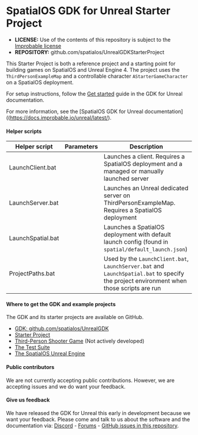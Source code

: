 # SpatialOS GDK for Unreal Starter Project

* **LICENSE:** Use of the contents of this repository is subject to the [Improbable license](LICENSE.md)
* **REPOSITORY:** github.com/spatialos/UnrealGDKStarterProject

This Starter Project is both a reference project and a starting point for building games on SpatialOS and Unreal Engine 4.  The project uses the `ThirdPersonExampleMap` and a controllable character `AStarterGameCharacter` on a SpatialOS deployment.

For setup instructions, follow the [Get started](https://docs.improbable.io/unreal/latest/get-started/introduction) guide in the GDK for Unreal documentation.

For more information, see the [SpatialOS GDK for Unreal documentation]((https://docs.improbable.io/unreal/latest/).

#### Helper scripts
| Helper script | Parameters | Description |
| --- | --- | --- |
| LaunchClient.bat | | Launches a client. Requires a SpatialOS deployment and a managed or manually launched server|
| LaunchServer.bat | | Launches an Unreal dedicated server on ThirdPersonExampleMap. Requires a SpatialOS deployment |
| LaunchSpatial.bat | | Launches a SpatialOS deployment with default launch config (found in `spatial/default_launch.json`) |
| ProjectPaths.bat | | Used by the `LaunchClient.bat`, `LaunchServer.bat` and `LaunchSpatial.bat` to specify the project environment when those scripts are run |

#### Where to get the GDK and example projects
The GDK and its starter projects are available on GitHub.
* [GDK: github.com/spatialos/UnrealGDK](https://github.com/spatialos/UnrealGDK)
* [Starter Project](https://github.com/spatialos/UnrealGDKStarterProject)
* [Third-Person Shooter Game](https://github.com/spatialos/UnrealGDKThirdPersonShooter) (Not actively developed)
* [The Test Suite](https://github.com/spatialos/UnrealGDKTestSuite)
* [The SpatialOS Unreal Engine](https://github.com/improbableio/UnrealEngine/tree/4.20-SpatialOSUnrealGDK)

#### Public contributors
We are not currently accepting public contributions. However, we are accepting issues and we do want your feedback.

#### Give us feedback
We have released the GDK for Unreal this early in development because we want your feedback. Please come and talk to us about the software and the documentation via: [Discord](https://discordapp.com/channels/311273633307951114/339471548647866368) - [Forums](https://forums.improbable.io/) - [GitHub issues in this repository](https://github.com/spatialos/UnrealGDK/issues).